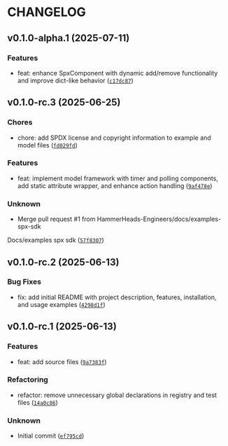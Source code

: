 # CHANGELOG


## v0.1.0-alpha.1 (2025-07-11)

### Features

* feat: enhance SpxComponent with dynamic add/remove functionality and improve dict-like behavior ([`c17dc87`](https://github.com/HammerHeads-Engineers/spx-sdk/commit/c17dc878648134350570c7c95de0cd04ba991b1c))


## v0.1.0-rc.3 (2025-06-25)

### Chores

* chore: add SPDX license and copyright information to example and model files ([`fd029fd`](https://github.com/HammerHeads-Engineers/spx-sdk/commit/fd029fd17a7652c19319cfb56ab442802f4a0ac6))

### Features

* feat: implement model framework with timer and polling components, add static attribute wrapper, and enhance action handling ([`9af478e`](https://github.com/HammerHeads-Engineers/spx-sdk/commit/9af478e0283f8dc9656f012571e355c5e07f0913))

### Unknown

* Merge pull request #1 from HammerHeads-Engineers/docs/examples-spx-sdk

Docs/examples spx sdk ([`57f8307`](https://github.com/HammerHeads-Engineers/spx-sdk/commit/57f8307ce0a2f35054ea1087430d0fe0612af65b))


## v0.1.0-rc.2 (2025-06-13)

### Bug Fixes

* fix: add initial README with project description, features, installation, and usage examples ([`4298d1f`](https://github.com/HammerHeads-Engineers/spx-sdk/commit/4298d1fb3dea1b1fb82b4bc54f7961c56dbf0ae3))


## v0.1.0-rc.1 (2025-06-13)

### Features

* feat: add source files ([`9a7383f`](https://github.com/HammerHeads-Engineers/spx-sdk/commit/9a7383f604cb789183fcc982581ad2d50358f18d))

### Refactoring

* refactor: remove unnecessary global declarations in registry and test files ([`14a0c86`](https://github.com/HammerHeads-Engineers/spx-sdk/commit/14a0c86cc82339d1180b5d90a583bde2edebb8fd))

### Unknown

* Initial commit ([`ef795cd`](https://github.com/HammerHeads-Engineers/spx-sdk/commit/ef795cd8eab70b25e6ec6e5d1ae6480cf3a43f42))
